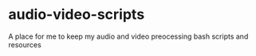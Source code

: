# audio-video-scripts
A place for me to keep my audio and video preocessing bash scripts and resources
